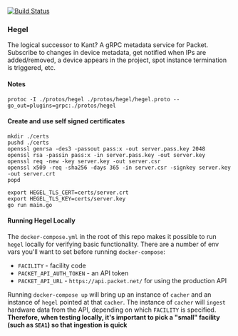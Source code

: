 [![Build Status](https://cloud.drone.io/api/badges/packethost/hegel/status.svg)](https://cloud.drone.io/packethost/hegel)

### Hegel
The logical successor to Kant? A gRPC metadata service for Packet. Subscribe to changes in device metadata, get notified when IPs are added/removed, a device appears in the project, spot instance termination is triggered, etc.


#### Notes

`protoc -I ./protos/hegel ./protos/hegel/hegel.proto --go_out=plugins=grpc:./protos/hegel`


#### Create and use self signed certificates

    mkdir ./certs
    pushd ./certs
    openssl genrsa -des3 -passout pass:x -out server.pass.key 2048
    openssl rsa -passin pass:x -in server.pass.key -out server.key
    openssl req -new -key server.key -out server.csr
    openssl x509 -req -sha256 -days 365 -in server.csr -signkey server.key -out server.crt
    popd

    export HEGEL_TLS_CERT=certs/server.crt
    export HEGEL_TLS_KEY=certs/server.key
    go run main.go

#### Running Hegel Locally

The `docker-compose.yml` in the root of this repo makes it possible to run `hegel` locally for verifying basic functionality.
There are a number of env vars you'll want to set before running `docker-compose`:

- `FACILITY` - facility code
- `PACKET_API_AUTH_TOKEN` - an API token
- `PACKET_API_URL` - `https://api.packet.net/` for using the production API

Running `docker-compose up` will bring up an instance of `cacher` and an instance of `hegel` pointed at that `cacher`.
The instance of `cacher` will `ingest` hardware data from the API, depending on which `FACILITY` is specified.
**Therefore, when testing locally, it's important to pick a "small" facility (such as `SEA1`) so that ingestion is quick**
